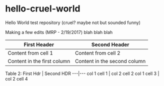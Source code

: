 # hello-cruel-world
Hello World test repository (cruel?  maybe not but sounded funny)

Making a few edits (MRP - 2/19/2017) blah blah blah

First Header | Second Header
------------ | -------------
Content from cell 1 | Content from cell 2
Content in the first column | Content in the second column

Table 2:
First Hdr | Second HDR
---|---
col 1 cell 1 | col 2 cell 2
col 1 cell 3 | col 2 cell 4
